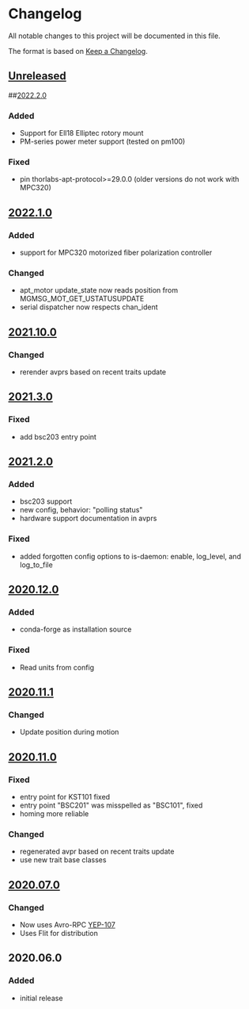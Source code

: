 # Changelog
All notable changes to this project will be documented in this file.

The format is based on [Keep a Changelog](https://keepachangelog.com/).

## [Unreleased]

##[2022.2.0]

### Added
- Support for Ell18 Elliptec rotory mount
- PM-series power meter support (tested on pm100)

### Fixed
- pin thorlabs-apt-protocol>=29.0.0 (older versions do not work with MPC320)

## [2022.1.0]

### Added
- support for MPC320 motorized fiber polarization controller

### Changed
- apt_motor update_state now reads position from MGMSG_MOT_GET_USTATUSUPDATE
- serial dispatcher now respects chan_ident

## [2021.10.0]

### Changed
- rerender avprs based on recent traits update

## [2021.3.0]

### Fixed
- add bsc203 entry point

## [2021.2.0]

### Added
- bsc203 support
- new config, behavior: "polling status"
- hardware support documentation in avprs

### Fixed
- added forgotten config options to is-daemon: enable, log_level, and log_to_file

## [2020.12.0]

### Added
- conda-forge as installation source

### Fixed
- Read units from config

## [2020.11.1]

### Changed
- Update position during motion

## [2020.11.0]

### Fixed
- entry point for KST101 fixed
- entry point "BSC201" was misspelled as "BSC101", fixed
- homing more reliable

### Changed
- regenerated avpr based on recent traits update
- use new trait base classes

## [2020.07.0]

### Changed
- Now uses Avro-RPC [YEP-107](https://yeps.yaq.fyi/107/)
- Uses Flit for distribution

## 2020.06.0

### Added
- initial release

[Unreleased]: https://gitlab.com/yaq/yaqd-thorlabs/-/compare/v2022.2.0...main
[2022.2.0]: https://gitlab.com/yaq/yaqd-thorlabs/-/compare/v2022.1.0...v2022.2.0
[2022.1.0]: https://gitlab.com/yaq/yaqd-thorlabs/-/compare/v2021.10.0...v2022.1.0
[2021.10.0]: https://gitlab.com/yaq/yaqd-thorlabs/-/compare/v2021.3.0...v2021.10.0
[2021.3.0]: https://gitlab.com/yaq/yaqd-thorlabs/-/compare/v2021.2.0...v2021.3.0
[2021.2.0]: https://gitlab.com/yaq/yaqd-thorlabs/-/compare/v2020.12.0...v2021.2.0
[2020.12.0]: https://gitlab.com/yaq/yaqd-thorlabs/-/compare/v2020.11.1...v2020.12.0
[2020.11.1]: https://gitlab.com/yaq/yaqd-thorlabs/-/compare/v2020.11.0...v2020.11.1
[2020.11.0]: https://gitlab.com/yaq/yaqd-thorlabs/-/compare/v2020.07.0...v2020.11.0
[2020.07.0]: https://gitlab.com/yaq/yaqd-thorlabs/-/compare/v2020.06.0...v2020.07.0
